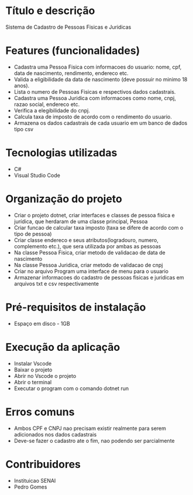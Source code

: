 # Título e descrição

Sistema de Cadastro de Pessoas Fisicas e Juridicas

# Features (funcionalidades)

* Cadastra uma Pessoa Fisica com informacoes do usuario: nome, cpf, data de nascimento, rendimento, endereco etc.
* Valida a eligibilidade da data de nascimento (deve possuir no minimo 18 anos).
* Lista o numero de Pessoas Fisicas e respectivos dados cadastrais.
* Cadastra uma Pessoa Juridica com informacoes como nome, cnpj, razao social, endereco etc.
* Verifica a elegibilidade do cnpj.
* Calcula taxa de imposto de acordo com o rendimento do usuario.
* Armazena os dados cadastrais de cada usuario em um banco de dados tipo csv

# Tecnologias utilizadas

* C#
* Visual Studio Code

# Organização do projeto

* Criar o projeto dotnet, criar interfaces e classes de pessoa física e jurídica, que herdaram de uma classe principal, Pessoa
* Criar funcao de calcular taxa imposto (taxa se difere de acordo com o tipo de pessoa)
* Criar classe endereco e seus atributos(logradouro, numero, complemento etc.), que sera utilizada por ambas as pessoas 
* Na classe Pessoa Fisica, criar metodo de validacao de data de nascimento
* Na classe Pessoa Juridica, criar metodo de validacao de cnpj
* Criar no arquivo Program uma interface de menu para o usuario
* Armazenar informacoes do cadastro de pessoas fisicas e juridicas em arquivos txt e csv respectivamente

# Pré-requisitos de instalação

* Espaço em disco - 1GB

# Execução da aplicação

* Instalar Vscode
* Baixar o projeto
* Abrir no Vscode o projeto
* Abrir o terminal
* Executar o program com o comando dotnet run

# Erros comuns

* Ambos CPF e CNPJ nao precisam existir realmente para serem adicionados nos dados cadastrais 
* Deve-se fazer o cadastro ate o fim, nao podendo ser parcialmente

# Contribuidores

* Instituicao SENAI
* Pedro Gomes
